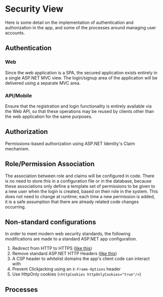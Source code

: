 # Security View

Here is some detail on the implementation of authentication and authorization in the app, and some of the processes around managing user accounts.

## Authentication
### Web
Since the web application is a SPA, the secured application exists entirely in a single ASP.NET MVC view. The login/signup area of the application will be delivered using a separate MVC area. 

### API/Mobile
Ensure that the registration and login functionality is entirely available via the Web API, so that these operations may be reused by clients other than the web application for the same purposes.

## Authorization
Permissions-based authorization using ASP.NET Identity's Claim mechanism.

## Role/Permission Association
The association between role and claims will be configured in code. There is no need to store this in a configuration file or in the database, because these associations only define a template set of permissions to be given to a new user when the login is created, based on their role in the system. This does not need to change at runtime; each time a new permission is added, it is a safe assumption that there are already related code changes occurring.

## Non-standard configurations
In order to meet modern web security standards, the following modifications are made to a standard ASP.NET app configuration.

1. Redirect from HTTP to HTTPS ([like this](http://stackoverflow.com/questions/9823010/how-to-force-https-using-a-web-config-file))
1. Remove standard ASP.NET HTTP Headers ([like this](https://azure.microsoft.com/en-us/blog/removing-standard-server-headers-on-windows-azure-web-sites/))
1. A CSP header to whitelist domains the app's client code can interact with
1. Prevent Clickjacking using an `X-Frame-Options` header
1. Use HttpOnly cookies (`<httpCookies httpOnlyCookies="true"/>`)

## Processes